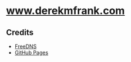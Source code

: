# www.derekmfrank.com

## Credits
* [FreeDNS](https://freedns.afraid.org/)
* [GitHub Pages](https://pages.github.com/)
